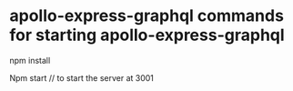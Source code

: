 # apollo-express-graphql commands  for starting apollo-express-graphql

npm install 

Npm start // to start the server at 3001
